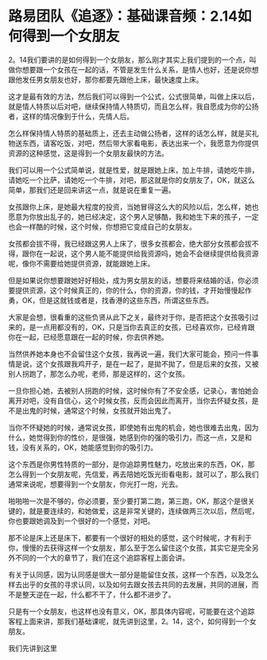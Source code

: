 # 路易团队《追逐》：基础课音频：2.14如何得到一个女朋友

2。14我们要讲的是如何得到一个女朋友，那么刚才其实上我们提到的一个点，叫做你想要跟一个女孩在一起的话，不管是发生什么关系，是情人也好，还是说你想跟他发任男女朋友也好，那你都要先跟他上床，最快速度上床。

这才是最有效的方法，然后我们可以得到一个公式，公式很简单，叫做上床以后，就是情人特质以后对吧，继续保持情人特质切，而且怎么样，我自愿成为你的公扬者，这样的情况像到于什么，先情人后。

怎么样保持情人特质的基础质上，还去主动做公扬者，这样的话怎么样，就是买礼物送东西，请客吃饭，对吧，然后带大家看电影，表达出来一个，我愿意为你提供资源的这种感觉，这是得到一个女朋友最快的方法。

我们可以用一个公式简单说，就是性爱，就是跟她上床，加上牛排，请她吃牛排，请她吃一个比萨，请她吃一个牛排，对吧，那这就是你的女朋友了，OK，就这么简单，那我们还是回来讲这一点，就是说在重复一遍。

女孩跟你上床，是她最大程度的投资，当她冒得这么大的风险以后，怎么样，她也愿意为你放出乱子的，她已经决定，这个男人足够酷，我和她生下来的孩子，一定也会一样酷的时候，这个时候，你想把它变成自己的女朋友。

女孩都会拔不得，我已经跟这男人上床了，很多女孩都会，绝大部分女孩都会拔不得，跟你在一起说，这个男人能不能提供给我资源吗，她会不会继续提供给我资源呢，像你不需要给她提供资源，就能跟她上床。

但是如果说你想要跟她好好相处，成为男女朋友的话，想要将来结婚的话，你必须要提供资源，这个时候真正的，你的什么，你的资源，你的钱，才开始慢慢起作勇，OK，但是这就钱或者是，找香港的这些东西，所谓这些东西。

大家是会想，很看重的这些负贤从此下之关，最终对于你，是否把这个女孩吸引过来的，是一点用都没有的，OK，只是当你去真正的女孩，已经喜欢你，已经肯跟你在一起，已经愿意跟在一起的时候，你去供养她。

当然供养她本身也不会留住这个女孩，我再说一遍，我们大家可能会，预问一件事情是说，这个女孩跟我鸡开子，是在一起了，是拋不拋了，但是后来的女孩，又被别人拐跑了，那怎么办呢，老师，那是这样的，这个女孩。

一旦你担心她，去被别人拐跑的时候，这时候你有了不安全感，记录心，害怕她会离开对吧，没有自信心，这个时候女孩，反而会因此而离开，当你去怀疑女孩，是不是出鬼的时候，通常这个时候，女孩就开始出鬼了。

当你不怀疑她的时候，通常说女孩，即使她有出鬼的机会，她也很难去出鬼，因为什么，她觉得到你的性价，是很强，她感到你的强的吸引力，而这一点，又是和钱，没有关系的，OK，她能感觉到你的吸引力。

这个东西是你男性特质的一部分，是你追踪男性魅力，吃放出来的东西，OK，那怎么得到一个女朋友呢，先信爱，再去陪她吃饭光街看电影，就可以了，那么我们通常来说呢，想要得到一个女朋友，你光打一炮，光去。

啪啪啪一次是不够的，你必须要，至少要打第二跑，第三跑，OK，那这个是很关键的，就是要连续的，和她做爱，这是非常关键的，连续做两三次以后，然后呢，你也要跟她调及到一个很好的一个感觉，对吧。

那不论是床上还是床下，都要有一个很好的相处的感觉，这个时候呢，才有利于你，慢慢的去获得这样一个女朋友，那么至于怎么留住这个女孩，其实它是完全另外不同的一个大的章节了，我们在这个追踪客程上面会讲。

有关于认同感，因为认同感是很大一部分是能留住女孩，这样一个东西，以及怎么样去出乎的女孩的寻求认同，以及如何去跟女孩去共同的去发展，共同的进展，而不是整天逆在一起，什么都不干了，什么都不进步了。

只是有一个女朋友，也这样也没有意义，OK，那具体内容呢，可能要在这个追踪客程上面来讲，那我们基础课呢，就先讲到这里，2。14，这个，如何得到一个女朋友。

我们先讲到这里